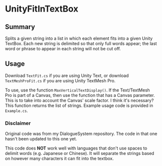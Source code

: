 # UnityFitInTextBox

## Summary

Splits a given string into a list in which each element fits into a given Unity TextBox. Each new string is delimited so that only full words appear; the last word or phrase to appear in each string will not be cut off.

## Usage

Download ``TextFit.cs`` if you are using Unity Text, or download ``TextMeshProFit.cs`` if you are using Unity TextMesh Pro.

To use, use the function ``MaxVerticalTextDisplay()``. If the Text/TextMesh Pro is part of a Canvas, then use the function that has a Canvas parameter. This is to take into account the Canvas' scale factor. I think it's necessary? This function returns the list of strings. Example usage code is provided in ``Example.cs``.

### Disclaimer

Original code was from my DialogueSystem repository. The code in that one hasn't been updated to this one yet.

This code does **NOT** work well with languages that don't use spaces to delimit words (e.g. Japanese or Chinese). It will separate the strings based on however many characters it can fit into the textbox.
